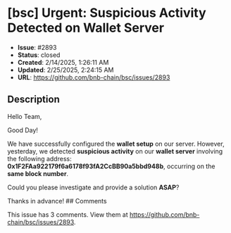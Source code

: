 # [bsc] Urgent: Suspicious Activity Detected on Wallet Server

- **Issue**: #2893
- **Status**: closed
- **Created**: 2/14/2025, 1:26:11 AM
- **Updated**: 2/25/2025, 2:24:15 AM
- **URL**: https://github.com/bnb-chain/bsc/issues/2893

## Description

Hello Team,  

Good Day!  

We have successfully configured the **wallet setup** on our server. However, yesterday, we detected **suspicious activity** on our **wallet server** involving the following address: **0x1F2FAa922179f6a6178f93fA2CcBB90a5bbd948b**, occurring on the **same block number**.  

Could you please investigate and provide a solution **ASAP**?  

Thanks in advance!  ## Comments

This issue has 3 comments. View them at https://github.com/bnb-chain/bsc/issues/2893.

